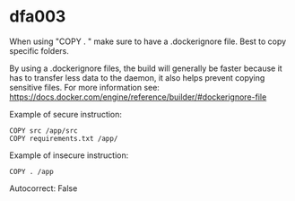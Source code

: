 # dfa003

When using "COPY . <target>" make sure to have a .dockerignore file. Best to copy specific folders.

By using a .dockerignore files, the build will generally be faster because it has to transfer less data to the
daemon, it also helps prevent copying sensitive files. For more information see:
https://docs.docker.com/engine/reference/builder/#dockerignore-file

Example of secure instruction:

```
COPY src /app/src
COPY requirements.txt /app/
```

Example of insecure instruction:
```
COPY . /app
```

Autocorrect: False
